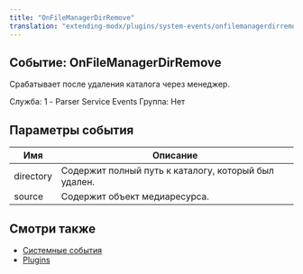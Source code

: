 ```yaml
---
title: "OnFileManagerDirRemove"
translation: "extending-modx/plugins/system-events/onfilemanagerdirremove"
---
```


## Событие: OnFileManagerDirRemove

Срабатывает после удаления каталога через менеджер.

Служба: 1 - Parser Service Events
Группа: Нет

## Параметры события

| Имя       | Описание                                             |
| --------- | ---------------------------------------------------- |
| directory | Содержит полный путь к каталогу, который был удален. |
| source    | Содержит объект медиаресурса.                        |

## Смотри также

-   [Системные события](extending-modx/plugins/system-events)
-   [Plugins](extending-modx/plugins)
